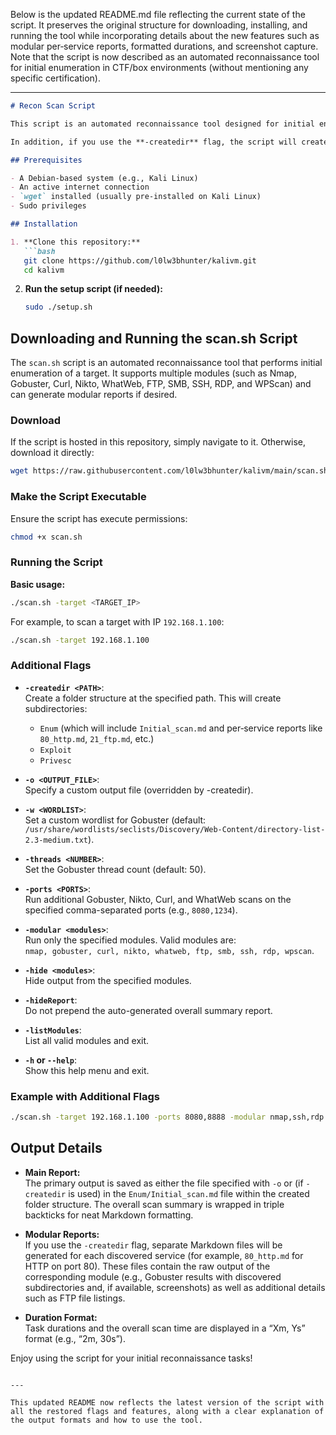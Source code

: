 Below is the updated README.md file reflecting the current state of the script. It preserves the original structure for downloading, installing, and running the tool while incorporating details about the new features such as modular per‐service reports, formatted durations, and screenshot capture. Note that the script is now described as an automated reconnaissance tool for initial enumeration in CTF/box environments (without mentioning any specific certification).

---

```markdown
# Recon Scan Script

This script is an automated reconnaissance tool designed for initial enumeration on target boxes in CTF and similar environments. It performs a full TCP port scan, service enumeration, and then runs various modules (e.g., Gobuster, Curl, Nikto, WhatWeb, FTP, SMB, SSH with Hydra, RDP, and WPScan) to gather as much information as possible about the target.

In addition, if you use the **-createdir** flag, the script will create a folder structure with modular per‑service Markdown reports (e.g., `Enum/80_http.md`, `Enum/21_ftp.md`) where the output of each module is neatly stored. The overall scan summary is also included (wrapped in triple backticks) and durations are formatted as “Xm, Ys”.

## Prerequisites

- A Debian-based system (e.g., Kali Linux)
- An active internet connection
- `wget` installed (usually pre-installed on Kali Linux)
- Sudo privileges

## Installation

1. **Clone this repository:**
   ```bash
   git clone https://github.com/l0lw3bhunter/kalivm.git
   cd kalivm
   ```

2. **Run the setup script (if needed):**
   ```bash
   sudo ./setup.sh
   ```

## Downloading and Running the scan.sh Script

The `scan.sh` script is an automated reconnaissance tool that performs initial enumeration of a target. It supports multiple modules (such as Nmap, Gobuster, Curl, Nikto, WhatWeb, FTP, SMB, SSH, RDP, and WPScan) and can generate modular reports if desired.

### Download

If the script is hosted in this repository, simply navigate to it. Otherwise, download it directly:
```bash
wget https://raw.githubusercontent.com/l0lw3bhunter/kalivm/main/scan.sh
```

### Make the Script Executable

Ensure the script has execute permissions:
```bash
chmod +x scan.sh
```

### Running the Script

**Basic usage:**
```bash
./scan.sh -target <TARGET_IP>
```
For example, to scan a target with IP `192.168.1.100`:
```bash
./scan.sh -target 192.168.1.100
```

### Additional Flags

- **`-createdir <PATH>`**:  
  Create a folder structure at the specified path. This will create subdirectories:
  - `Enum` (which will include `Initial_scan.md` and per‑service reports like `80_http.md`, `21_ftp.md`, etc.)
  - `Exploit`
  - `Privesc`
  
- **`-o <OUTPUT_FILE>`**:  
  Specify a custom output file (overridden by -createdir).

- **`-w <WORDLIST>`**:  
  Set a custom wordlist for Gobuster (default:  
  `/usr/share/wordlists/seclists/Discovery/Web-Content/directory-list-2.3-medium.txt`).

- **`-threads <NUMBER>`**:  
  Set the Gobuster thread count (default: 50).

- **`-ports <PORTS>`**:  
  Run additional Gobuster, Nikto, Curl, and WhatWeb scans on the specified comma-separated ports (e.g., `8080,1234`).

- **`-modular <modules>`**:  
  Run only the specified modules. Valid modules are:  
  `nmap, gobuster, curl, nikto, whatweb, ftp, smb, ssh, rdp, wpscan`.

- **`-hide <modules>`**:  
  Hide output from the specified modules.

- **`-hideReport`**:  
  Do not prepend the auto-generated overall summary report.

- **`-listModules`**:  
  List all valid modules and exit.

- **`-h` or `--help`**:  
  Show this help menu and exit.

### Example with Additional Flags

```bash
./scan.sh -target 192.168.1.100 -ports 8080,8888 -modular nmap,ssh,rdp -hide curl,whatweb -hideReport
```

## Output Details

- **Main Report:**  
  The primary output is saved as either the file specified with `-o` or (if `-createdir` is used) in the `Enum/Initial_scan.md` file within the created folder structure. The overall scan summary is wrapped in triple backticks for neat Markdown formatting.

- **Modular Reports:**  
  If you use the `-createdir` flag, separate Markdown files will be generated for each discovered service (for example, `80_http.md` for HTTP on port 80). These files contain the raw output of the corresponding module (e.g., Gobuster results with discovered subdirectories and, if available, screenshots) as well as additional details such as FTP file listings.

- **Duration Format:**  
  Task durations and the overall scan time are displayed in a “Xm, Ys” format (e.g., “2m, 30s”).

Enjoy using the script for your initial reconnaissance tasks!
```

---

This updated README now reflects the latest version of the script with all the restored flags and features, along with a clear explanation of the output formats and how to use the tool.
